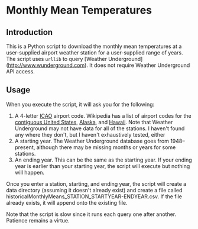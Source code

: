 # Monthly Mean Temperatures

## Introduction
This is a Python script to download the monthly mean temperatures at a user-supplied airport weather station for a user-supplied range of years. The script uses `urllib` to query [Weather Underground] (http://www.wunderground.com). It does not require Weather Underground API access.

## Usage
When you execute the script, it will ask you for the following:

1. A 4-letter [ICAO](https://en.wikipedia.org/wiki/International_Civil_Aviation_Organization_airport_code) airport code. Wikipedia has a list of airport codes for the [contiguous United States](https://en.wikipedia.org/wiki/List_of_airports_by_ICAO_code:_K), [Alaska](https://en.wikipedia.org/wiki/List_of_airports_by_ICAO_code:_P#PA), and [Hawaii](https://en.wikipedia.org/wiki/List_of_airports_by_ICAO_code:_P#PH_-_Hawaii). Note that Weather Underground may not have data for all of the stations. I haven't found any where they don't, but I haven't exhaustively tested, either
2. A starting year. The Weather Underground database goes from 1948–present, although there may be missing months or years for some stations.
3. An ending year. This can be the same as the starting year. If your ending year is earlier than your starting year, the script will execute but nothing will happen.

Once you enter a station, starting, and ending year, the script will create a data directory (assuming it doesn't already exist) and create a file called historicalMonthlyMeans\_STATION\_STARTYEAR-ENDYEAR.csv. If the file already exists, it will append onto the existing file.

Note that the script is slow since it runs each query one after another. Patience remains a virtue.